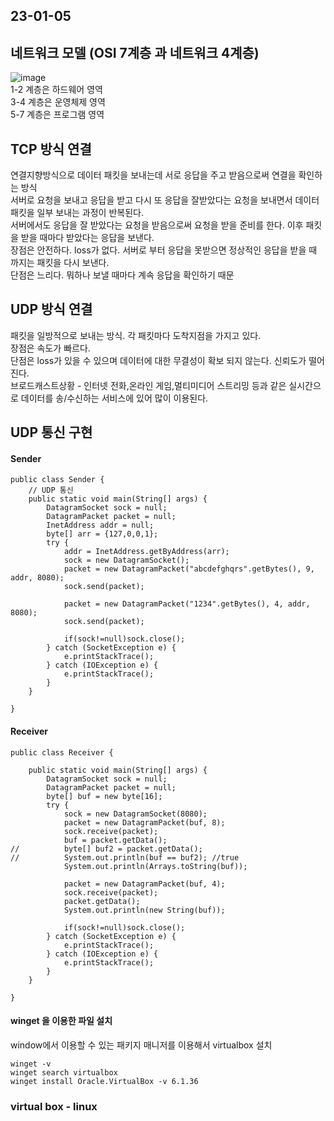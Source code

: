 ## 23-01-05

## 네트워크 모델 (OSI 7계층 과 네트워크 4계층)
![image](https://user-images.githubusercontent.com/87006912/210675274-fd5de4d5-60fc-48e0-8c6f-a0e55b16c42f.png)    
1-2 계층은 하드웨어 영역   
3-4 계층은 운영체제 영역   
5-7 계층은 프로그램 영역    

## TCP 방식 연결
연결지향방식으로 데이터 패킷을 보내는데 서로 응답을 주고 받음으로써 연결을 확인하는 방식   
서버로 요청을 보내고 응답을 받고 다시 또 응답을 잘받았다는 요청을 보내면서 데이터패킷을 일부 보내는 과정이 반복된다.    
서버에서도 응답을 잘 받았다는 요청을 받음으로써 요청을 받을 준비를 한다. 이후 패킷을 받을 때마다 받았다는 응답을 보낸다.    
장점은 안전하다. loss가 없다. 서버로 부터 응답을 못받으면 정상적인 응답을 받을 때 까지는 패킷을 다시 보낸다.   
단점은 느리다. 뭐하나 보낼 때마다 계속 응답을 확인하기 때문

## UDP 방식 연결
패킷을 일방적으로 보내는 방식. 각 패킷마다 도착지점을 가지고 있다.   
장점은 속도가 빠르다.   
단점은 loss가 있을 수 있으며 데이터에 대한 무결성이 확보 되지 않는다. 신뢰도가 떨어진다.   
브로드캐스트상황 - 인터넷 전화,온라인 게임,멀티미디어 스트리밍 등과 같은 실시간으로 데이터를 송/수신하는 서비스에 있어 많이 이용된다.   

## UDP 통신 구현
#### Sender
```
public class Sender {
	// UDP 통신
	public static void main(String[] args) {
		DatagramSocket sock = null;
		DatagramPacket packet = null;
		InetAddress addr = null;
		byte[] arr = {127,0,0,1};
		try {
			addr = InetAddress.getByAddress(arr);
			sock = new DatagramSocket();
			packet = new DatagramPacket("abcdefghqrs".getBytes(), 9, addr, 8080);
			sock.send(packet);
			
			packet = new DatagramPacket("1234".getBytes(), 4, addr, 8080);
			sock.send(packet);
			
			if(sock!=null)sock.close();
		} catch (SocketException e) {
			e.printStackTrace();
		} catch (IOException e) {
			e.printStackTrace();
		}
	}

}
```
#### Receiver
```
public class Receiver {

	public static void main(String[] args) {
		DatagramSocket sock = null;
		DatagramPacket packet = null;
		byte[] buf = new byte[16];
		try {
			sock = new DatagramSocket(8080);
			packet = new DatagramPacket(buf, 8);
			sock.receive(packet);
			buf = packet.getData();
//			byte[] buf2 = packet.getData();
//			System.out.println(buf == buf2); //true
			System.out.println(Arrays.toString(buf)); 
			
			packet = new DatagramPacket(buf, 4);
			sock.receive(packet);
			packet.getData();
			System.out.println(new String(buf));
			
			if(sock!=null)sock.close();
		} catch (SocketException e) {
			e.printStackTrace();
		} catch (IOException e) {
			e.printStackTrace();
		}
	}

}
```
#### winget 을 이용한 파일 설치
window에서 이용할 수 있는 패키지 매니저를 이용해서 virtualbox 설치
```
winget -v
winget search virtualbox
winget install Oracle.VirtualBox -v 6.1.36
```

### virtual box - linux
